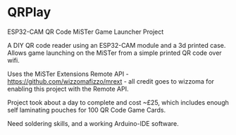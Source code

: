 # QRPlay
ESP32-CAM QR Code MiSTer Game Launcher Project  

A DIY QR code reader using an ESP32-CAM module and a 3d printed case.  
Allows game launching on the MiSTer from a simple printed QR code over wifi.  

Uses the MiSTer Extensions Remote API - https://github.com/wizzomafizzo/mrext  - all credit goes to wizzoma for enabling this project with the Remote API.  

Project took about a day to complete and cost ~£25, which includes enough self laminating pouches for 100 QR Code Game Cards.  

Need soldering skills, and a working Arduino-IDE software.
